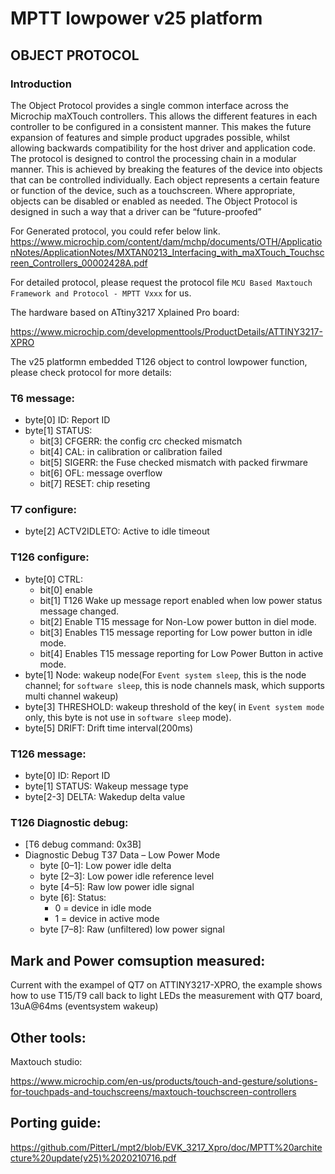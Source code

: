 #	MPTT lowpower v25 platform

## OBJECT PROTOCOL
### Introduction
The Object Protocol provides a single common interface across the Microchip maXTouch controllers. This allows the
different features in each controller to be configured in a consistent manner. This makes the future expansion of features
and simple product upgrades possible, whilst allowing backwards compatibility for the host driver and application code.
The protocol is designed to control the processing chain in a modular manner. This is achieved by breaking the features
of the device into objects that can be controlled individually. Each object represents a certain feature or function of the
device, such as a touchscreen. Where appropriate, objects can be disabled or enabled as needed.
The Object Protocol is designed in such a way that a driver can be “future-proofed”

For Generated protocol, you could refer below link.
https://www.microchip.com/content/dam/mchp/documents/OTH/ApplicationNotes/ApplicationNotes/MXTAN0213_Interfacing_with_maXTouch_Touchscreen_Controllers_00002428A.pdf

For detailed protocol, please request the protocol file `MCU Based Maxtouch Framework and Protocol - MPTT Vxxx` for us.

The hardware based on ATtiny3217 Xplained Pro board:

https://www.microchip.com/developmenttools/ProductDetails/ATTINY3217-XPRO

The v25 platformn embedded T126 object to control lowpower function, please check protocol for more details:

### T6 message:
- byte[0] ID: Report ID
- byte[1] STATUS: 
	- bit[3] CFGERR: the config crc checked mismatch
	- bit[4] CAL: in calibration or calibration failed
	- bit[5] SIGERR: the Fuse checked mismatch with packed firwmare
	- bit[6] OFL: message overflow
	- bit[7] RESET: chip reseting

### T7 configure:
- byte[2] ACTV2IDLETO: Active to idle timeout

### T126 configure:
- byte[0] CTRL: 
	- bit[0] enable 
	- bit[1] T126 Wake up message report enabled when low power status message changed.
	- bit[2] Enable T15 message for Non-Low power button in diel mode.
	- bit[3] Enables T15 message reporting for Low power button in idle mode.
	- bit[4] Enables T15 message reporting for Low Power Button in active mode.
- byte[1] Node: wakeup node(For `Event system sleep`, this is the node channel; for `software sleep`, this is node channels mask, which supports multi channel wakeup)
- byte[3] THRESHOLD: wakeup threshold of the key( in `Event system mode` only, this byte is not use in `software sleep` mode).
- byte[5] DRIFT: Drift time interval(200ms)

### T126 message:
- byte[0] ID: Report ID
- byte[1] STATUS: Wakeup message type
- byte[2-3] DELTA: Wakedup delta value 

### T126 Diagnostic debug:
- [T6 debug command: 0x3B]
- Diagnostic Debug T37 Data – Low Power Mode
	- byte [0–1]: Low power idle delta
	- byte [2–3]: Low power idle reference level
	- byte [4–5]: Raw low power idle signal
	- byte [6]: Status:
		- 0 = device in idle mode
		- 1 = device in active mode
	- byte [7–8]: Raw (unfiltered) low power signal


## Mark and Power comsuption measured:
Current with the exampel of QT7 on ATTINY3217-XPRO, the example shows how to use T15/T9 call back to light LEDs
the measurement with QT7 board, 13uA@64ms (eventsystem wakeup)

## Other tools:

Maxtouch studio:

https://www.microchip.com/en-us/products/touch-and-gesture/solutions-for-touchpads-and-touchscreens/maxtouch-touchscreen-controllers


## Porting guide:
https://github.com/PitterL/mpt2/blob/EVK_3217_Xpro/doc/MPTT%20architecture%20update(v25)%2020210716.pdf
